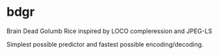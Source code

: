 # bdgr
Brain Dead Golumb Rice inspired by LOCO compleression and JPEG-LS

Simplest possible predictor and fastest possible encoding/decoding.
